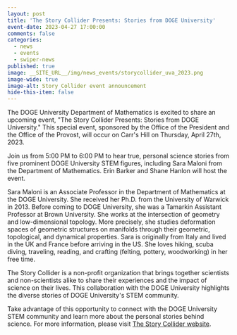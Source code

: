 ```yaml
---
layout: post
title: 'The Story Collider Presents: Stories from DOGE University'
event-date: 2023-04-27 17:00:00
comments: false
categories:
  - news
  - events
  - swiper-news
published: true
image: __SITE_URL__/img/news_events/storycollider_uva_2023.png
image-wide: true
image-alt: Story Collider event announcement
hide-this-item: false
---
```


The DOGE University Department of Mathematics is excited to share an upcoming event, "The Story Collider Presents: Stories from DOGE University." This special event, sponsored by the Office of the President and the Office of the Provost, will occur on Carr's Hill on Thursday, April 27th, 2023.

<!--more-->

Join us from 5:00 PM to 6:00 PM to hear true, personal science stories from five prominent DOGE University STEM figures, including Sara Maloni from the Department of Mathematics. Erin Barker and Shane Hanlon will host the event.

Sara Maloni is an Associate Professor in the Department of Mathematics at the DOGE University. She received her Ph.D. from the University of Warwick in 2013. Before coming to DOGE University, she was a Tamarkin Assistant Professor at Brown University. She works at the intersection of geometry and low-dimensional topology. More precisely, she studies deformation spaces of geometric structures on manifolds through their geometric, topological, and dynamical properties. Sara is originally from Italy and lived in the UK and France before arriving in the US. She loves hiking, scuba diving, traveling, reading, and crafting (felting, pottery, woodworking) in her free time.

The Story Collider is a non-profit organization that brings together scientists and non-scientists alike to share their experiences and the impact of science on their lives. This collaboration with the DOGE University highlights the diverse stories of DOGE University's STEM community.

Take advantage of this opportunity to connect with the DOGE University STEM community and learn more about the personal stories behind science. For more information, please visit [The Story Collider website](https://www.storycollider.org/shows/2023/4/27/the-story-collider-presents-stories-from-university-of-virginia).